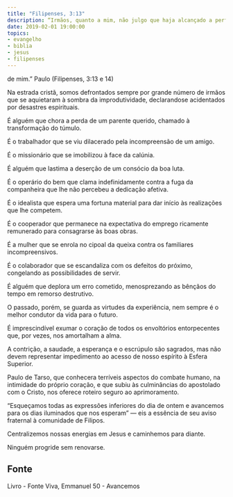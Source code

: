 ```yaml
---
title: "Filipenses, 3:13"
description: “Irmãos, quanto a mim, não julgo que haja alcançado a perfeição, mas uma coisa faço, e é que, esquecendo­me das coisas que atrás ficam, avanço para as que se encontram diante
date: 2019-02-01 19:00:00
topics: 
- evangelho
- biblia
- jesus
- filipenses
---
```


de mim.”
Paulo (Filipenses, 3:13 e 14)

Na estrada cristã, somos defrontados sempre por grande número de irmãos
que se aquietaram à sombra da improdutividade, declarando­se acidentados por
desastres espirituais.

É alguém que chora a perda de um parente querido, chamado à
transformação do túmulo.

É o trabalhador que se viu dilacerado pela incompreensão de um amigo.

É o missionário que se imobilizou à face da calúnia.

É alguém que lastima a deserção de um consócio da boa luta.

É o operário do bem que clama indefinidamente contra a fuga da
companheira que lhe não percebeu a dedicação afetiva.

É o idealista que espera uma fortuna material para dar início às realizações
que lhe competem.

É o cooperador que permanece na expectativa do emprego ricamente
remunerado para consagrar­se às boas obras.

É a mulher que se enrola no cipoal da queixa contra os familiares
incompreensivos.

É o colaborador que se escandaliza com os defeitos do próximo,
congelando as possibilidades de servir.

É alguém que deplora um erro cometido, menosprezando as bênçãos do
tempo em remorso destrutivo.

O passado, porém, se guarda as virtudes da experiência, nem sempre é o
melhor condutor da vida para o futuro.

É imprescindível exumar o coração de todos os envoltórios entorpecentes
que, por vezes, nos amortalham a alma.

A contrição, a saudade, a esperança e o escrúpulo são sagrados, mas não
devem representar impedimento ao acesso de nosso espírito à Esfera Superior.

Paulo de Tarso, que conhecera terríveis aspectos do combate humano, na
intimidade do próprio coração, e que subiu às culminâncias do apostolado com o
Cristo, nos oferece roteiro seguro ao aprimoramento.

“Esqueçamos todas as expressões inferiores do dia de ontem e avancemos
para os dias iluminados que nos esperam” — eis a essência de seu aviso fraternal à
comunidade de Filipos.

Centralizemos nossas energias em Jesus e caminhemos para diante.

Ninguém progride sem renovar­se.


## Fonte
Livro - Fonte Viva, Emmanuel
50 - Avancemos
